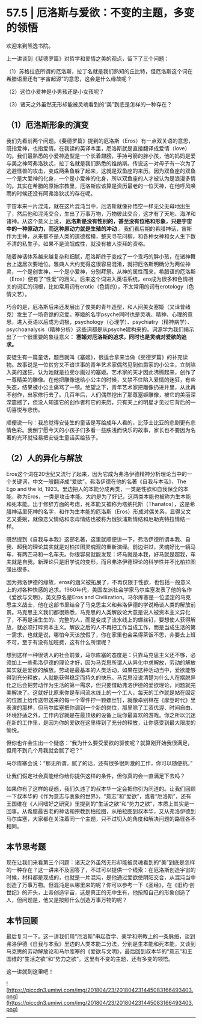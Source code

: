 # 57.5 | 厄洛斯与爱欲：不变的主题，多变的领悟

欢迎来到熊逸书院。

上一讲谈到《斐德罗篇》对哲学和爱情之美的观点，留下了三个问题：

（1）苏格拉底所谓的厄洛斯，拉丁名就是我们熟知的丘比特，但厄洛斯这个词在希腊语里还有“宇宙起源”的意思，这会是什么缘故呢？

（2）这位小爱神是小男孩还是小女孩呢？

（3）诸天之外虽然无形却能被灵魂看到的“美”到底是怎样的一种存在？

## （1）厄洛斯形象的演变

我们先看前两个问题。《斐德罗篇》提到的厄洛斯（Eros）有一点双关语的意思，既指爱神，也指爱情。在我读的英译本里，厄洛斯就是直接翻译成爱情（love）的。我们最熟悉的小爱神造型是一个长着翅膀，手持弓箭的胖小孩，他的妈妈是爱与美之神阿弗洛狄忒，拉丁名就是我们熟悉的维纳斯。传说这一对母子有一次为了逃避怪兽的攻击，变成两条鱼躲了起来，这就是双鱼座的来历。因为双鱼座的双鱼一个是大爱神的化身，一个是小爱神的化身，所以双鱼座的人才被认为是浪漫多情的。其实在希腊的原始宗教里，厄洛斯应该算是资历最老的一位天神，在他呼风唤雨的时候还没有阿弗洛狄忒的存在呢。

宇宙本来一片混沌，就在这片混沌当中，厄洛斯就像孙悟空一样无父无母地出生了，然后他和混沌交合，生出了万事万物，万物彼此交合，这才有了天地、海洋和诸神。从这个意义上说， **厄洛斯是没有性别的，甚至没有位格和形象，只是宇宙中的一种原动力，而这种原动力就是生殖的冲动** 。我们看后期的希腊神话，宙斯作为主神，从来都不是人类的道德楷模，整天寻花问柳，和各种女神和女人生下数不清的私生子。如果不是流氓成性，就没有被人崇拜的资格。

随着神话体系越来越复杂和细腻，厄洛斯终于变成了一个乖巧的胖小孩，在诸神舞台上退居次要地位。雅典人大约觉得这很容易混淆，就把厄洛斯明确分为两位神灵，一个是创世神，一个是小爱神，分别拜祭。从神的属性而来，希腊语的厄洛斯（Eros）便有了“性爱”的涵义。后来这个词进入英语系统，ero成为很多和色情相关的词汇的词根，比如常用词有erotic（色情的），不太常用的词有erotology（色情文艺）。

巧合的是，厄洛斯后来还发展出了俊美的青年造型，和人间美女塞姬（又译普绪克）发生了一场奇诡的恋爱。塞姬的名字psyche同时也是灵魂、精神、心理的意思，进入英语以后成为词根，psychology（心理学）、psychiatry（精神病学）、psychoanalysis（精神分析）这些词都是从psyche建构来的。词源学为我们揭示出了一个很重要的象征意义： **塞姬对厄洛斯的追求，同时也是灵魂对爱欲的追求。**

安徒生有一篇童话，题目就叫《塞姬》，很适合拿来当做《斐德罗篇》的补充读物。故事说是一位贫穷又不谙世事的青年艺术家偶然见到伯爵家的小公主，立刻陷入美的迷狂，认为她就是拉斐尔画过的塞姬。艺术家的天才因此沸腾起来，创作了一尊精美的雕像。在他把雕像送给小公主的时候，又禁不住陷入爱情的迷狂，有些失态，结果被小公主痛骂了一顿。绝望之下，青年艺术家把雕像扔进井里，从此再不创作，出家修行去了。几百年后，人们偶然挖出了那尊塞姬雕像，被它的美丽深深震撼了，但没人知道它的创作者和它的来历，只有天上的明星才见过它背后的一切喜悦与悲伤。

顺便说一句：我总觉得安徒生的童话是写给成年人看的，比莎士比亚的悲剧更有悲情色彩。我倒宁愿今天的小孩子们多看一些肤浅而快乐的故事，家长也不要因为名著的光环就轻易把安徒生童话买给孩子。

## （2）人的异化与解放

Eros这个词在20世纪又流行了起来，因为它成为弗洛伊德精神分析理论当中的一个关键词，中文一般翻译成“爱欲”。弗洛伊德在他的名著《自我与本我》，The Ego and the Id, 1923。里边把人的本能分成两类，一类是性欲和自我保全的本能，称为Eros，一类是攻击本能。大约是为了好记，这两类本能也被称为生本能和死本能。出于修辞方面的考虑，死本能又被称为塔纳托斯（Thanatos），这是希腊神话里死神的名字，和作为生本能的厄洛斯（Eros）形成对偶关系，显得又文艺又委婉，就像恋父情结和恋母情结也被称为俄狄浦斯情结和厄勒克特拉情结一样。

既然提到《自我与本我》这部名著，这里就顺便讲一下，弗洛伊德所谓本我、自我、超我的理论其实就是对柏拉图灵魂观的重新演绎。前边讲过，灵魂好比一辆马车，有两匹马和一名车夫。你很容易就能发现：坏马就是本我，好马就是超我，车夫就是自我。新理论只是旧学说的变形，而且弗洛伊德理论的科学性并不比柏拉图强出很多。

因为弗洛伊德的缘故，eros的涵义被拓展了，不再仅限于性欲，也包括一般意义上的对各种快感的追求。1960年代，美国左派社会学家马尔库塞发表了他的名作《爱欲与文明》，英文原名是Eros and Civilization。马尔库塞是一位坚定的马克思主义战士，他在这部书里结合了马克思主义和弗洛伊德的学说畅谈人类的解放前景。马克思主义我们都很熟悉，马克思的人类解放论大意是说人被资本主义异化了，不再是活生生的、完整的人，而是变成了流水线上的螺丝钉，要想使人获得解放，就必须打碎资本主义。解放之后的人不再把工作当成工作，而是当成生活的第一需求，也就是说，哪怕今天该放假了，你在家里也会呆得茶饭不思，非要去上班不可，至于有没有加班费，这有什么所谓呢？

想到这样一种很诱人的社会前景，马尔库塞的态度是：只靠马克思主义还不够，必须加上一些弗洛伊德的理论才好，因为马克思所谓人从异化中求解放，劳动的解放其实就是爱欲的解放。劳动是最基本的人类活动，如果在这种活动当中，爱欲能够得到充分释放，人就能获得稳定而持久的快乐。马克思没说清楚为什么人在摆脱异化之后会把劳动作为生活的第一需求，但只要借助弗洛伊德的爱欲理论，问题就完美解决了。这就好比原来你是车间流水线上的一个工人，每天的工作就是站在固定的位置上给传送带送来的每一个零件拧一颗螺丝钉，就像卓别林在《摩登时代》里表演的那样，但马尔库塞把你调到一个新的岗位，那里除了工资优渥、时间自由、环境舒适之外，工作内容就是在最顶级的设备上玩你最喜欢的游戏。你之所以沉迷在新的工作里，是因为你的爱欲在这里得到了充分的释放，让你感受到最大限度的愉悦。

但你也许会生出一个疑惑：“我为什么要受爱欲的驱使呢？就算刚开始我很满足，但用不到几个月我就会腻了吧？”

马尔库塞会说：“那无所谓。腻了的话，还有很多很刺激的工作，你可以随便挑。”

让我们假定社会真能给你给你提供这样的条件，但你真的会一直满足下去吗？

如果你有了这样的疑惑，我们久违了的叔本华一定会把你引为同道的。让我们回顾一下叔本华的《作为意志与表象的世界》，“意志”和“爱欲”，或者“厄洛斯”，还有王国维在《人间嗜好之研究》里提到的“生活之欲”和“势力之欲”，本质上其实是一回事。从希腊最古老的神话和宗教到柏拉图，从柏拉图到叔本华，又从弗洛伊德到马尔库塞，大家都在关注着同一个主题，只不过切入的角度和解决问题的路径各不相同。

## 本节思考题

现在让我们来看第三个问题：诸天之外虽然无形却能被灵魂看到的“美”到底是怎样的一种存在？这一讲来不及回答了，不过可以提供一个线索：在厄洛斯创造宇宙的时候，材料都是现成的，也就是一片混沌，是他通过爱欲使阴阳交合，从混沌当中创造了万事万物。但混沌是从哪里来的呢？你可以参考一下《圣经》，在《旧约·创世纪》的开头，上帝创造宇宙，这是真正的无中生有，他按照自己的形象创造了人，但问题是，他又是按照什么创造万事万物的呢？

## 本节回顾

最后复习一下。这一讲我们用“厄洛斯”串起哲学、美学和宗教上的一条脉络，谈到弗洛伊德《自我与本我》里边的人类本能二分法，分别是生本能和死本能，又谈到马克思的劳动解放论和马尔库塞的《爱欲与文明》，最后回到叔本华的“意志”和王国维的“生活之欲”和“势力之欲”。这里有不变的主题，还有多变的领悟。

这一讲就到这里吧！

![https://piccdn3.umiwi.com/img/201804/23/201804231445083166493403.png](https://piccdn3.umiwi.com/img/201804/23/201804231445083166493403.png)

---
